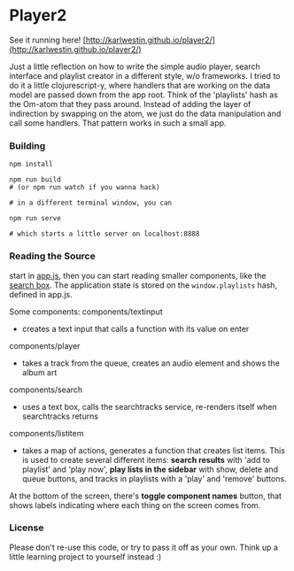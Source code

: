 # Player2

See it running here! [http://karlwestin.github.io/player2/](http://karlwestin.github.io/player2/)

Just a little reflection on how to write the simple audio player, search interface and playlist creator in a different style, w/o frameworks.
I tried to do it a little clojurescript-y, where handlers that are working on the data model are passed down from the app root. Think of the 'playlists' hash as the Om-atom that they pass around. Instead of adding the layer of indirection by swapping on the atom, we just do the data manipulation and call some handlers. That pattern works in such a small app.

### Building

```
npm install

npm run build
# (or npm run watch if you wanna hack)

# in a different terminal window, you can

npm run serve

# which starts a little server on localhost:8888
```
### Reading the Source

start in [app.js](https://github.com/karlwestin/player2/blob/master/js/app.js), then you can start reading smaller components, like the [search box](https://github.com/karlwestin/player2/blob/master/js/components/searchbox.js). The application state is stored on the `window.playlists` hash, defined in app.js.

Some components:
components/textinput
- creates a text input that calls a function with its value on enter

components/player
- takes a track from the queue, creates an audio element and shows the album art

components/search
- uses a text box, calls the searchtracks service, re-renders itself when searchtracks returns

components/listitem
- takes a map of actions, generates a function that creates list items. This is used to create several different items: **search results** with 'add to playlist' and 'play now', **play lists in the sidebar** with show, delete and queue buttons, and tracks in playlists with a 'play' and 'remove' buttons.

At the bottom of the screen, there's **toggle component names** button, that shows labels indicating where each thing on the screen comes from.

### License

Please don't re-use this code, or try to pass it off as your own. Think up a little learning project to yourself instead :)

